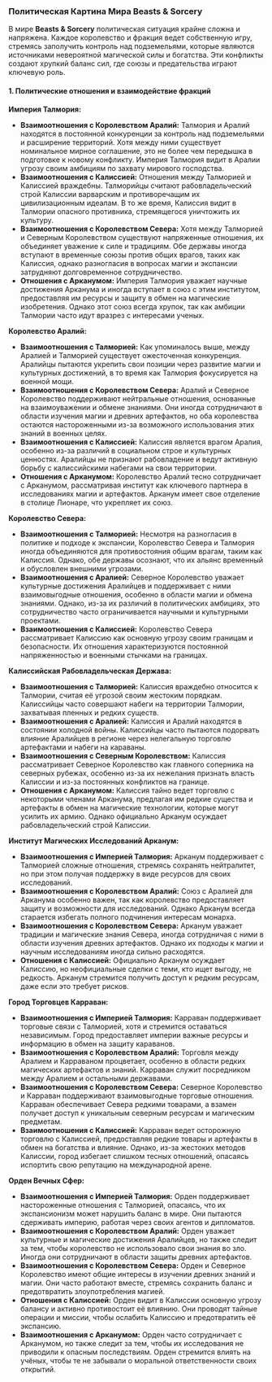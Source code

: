 ### **Политическая Картина Мира Beasts & Sorcery**

В мире **Beasts & Sorcery** политическая ситуация крайне сложна и напряжена. Каждое королевство и фракция ведет собственную игру, стремясь заполучить контроль над подземельями, которые являются источниками невероятной магической силы и богатства. Эти конфликты создают хрупкий баланс сил, где союзы и предательства играют ключевую роль.

#### **1. Политические отношения и взаимодействие фракций**

**Империя Талмория:**
- **Взаимоотношения с Королевством Аралий:** Талмория и Аралий находятся в постоянной конкуренции за контроль над подземельями и расширение территорий. Хотя между ними существует номинальное мирное соглашение, это не более чем передышка в подготовке к новому конфликту. Империя Талмория видит в Аралии угрозу своим амбициям по захвату мирового господства.
- **Взаимоотношения с Калиссией:** Отношения между Талморией и Калиссией враждебны. Талморийцы считают рабовладельческий строй Калиссии варварским и противоречащим их цивилизационным идеалам. В то же время, Калиссия видит в Талмории опасного противника, стремящегося уничтожить их культуру.
- **Взаимоотношения с Королевством Севера:** Хотя между Талморией и Северным Королевством существуют напряженные отношения, их объединяет уважение к силе и традициям. Обе державы иногда вступают в временные союзы против общих врагов, таких как Калиссия, однако разногласия в вопросах магии и экспансии затрудняют долговременное сотрудничество.
- **Отношения с Арканумом:** Империя Талмория уважает научные достижения Арканума и иногда вступает в союз с этим институтом, предоставляя им ресурсы и защиту в обмен на магические изобретения. Однако этот союз всегда хрупок, так как амбиции Талмории часто идут вразрез с интересами ученых.

**Королевство Аралий:**
- **Взаимоотношения с Талморией:** Как упоминалось выше, между Аралией и Талморией существует ожесточенная конкуренция. Аралийцы пытаются укрепить свои позиции через развитие магии и культурных достижений, в то время как Талмория фокусируется на военной мощи.
- **Взаимоотношения с Королевством Севера:** Аралий и Северное Королевство поддерживают нейтральные отношения, основанные на взаимоуважении и обмене знаниями. Они иногда сотрудничают в области изучения магии и древних артефактов, но оба королевства остаются настороженными из-за возможного использования этих знаний в военных целях.
- **Взаимоотношения с Калиссией:** Калиссия является врагом Аралия, особенно из-за различий в социальном строе и культурных ценностях. Аралийцы не признают рабовладение и ведут активную борьбу с калиссийскими набегами на свои территории.
- **Отношения с Арканумом:** Королевство Аралий тесно сотрудничает с Арканумом, рассматривая институт как ключевого партнера в исследованиях магии и артефактов. Арканум имеет свое отделение в столице Лионаре, что укрепляет их союз.

**Королевство Севера:**
- **Взаимоотношения с Талморией:** Несмотря на разногласия в политике и подходе к экспансии, Королевство Севера и Талмория иногда объединяются для противостояния общим врагам, таким как Калиссия. Однако, обе державы осознают, что их альянс временный и обусловлен внешними угрозами.
- **Взаимоотношения с Аралией:** Северное Королевство уважает культурные достижения Аралийцев и поддерживает с ними взаимовыгодные отношения, особенно в области магии и обмена знаниями. Однако, из-за их различий в политических амбициях, это сотрудничество часто ограничивается научными и культурными проектами.
- **Взаимоотношения с Калиссией:** Королевство Севера рассматривает Калиссию как основную угрозу своим границам и безопасности. Их отношения характеризуются постоянной напряженностью и военными стычками на границах.

**Калиссийская Рабовладельческая Держава:**
- **Взаимоотношения с Талморией:** Калиссия враждебно относится к Талмории, считая её угрозой своим жестоким порядкам. Калиссийцы часто совершают набеги на территории Талмории, захватывая пленных и редких существ.
- **Взаимоотношения с Аралией:** Калиссия и Аралий находятся в состоянии холодной войны. Калиссийцы часто пытаются подорвать влияние Аралийцев в регионе через нелегальную торговлю артефактами и набеги на караваны.
- **Взаимоотношения с Северным Королевством:** Калиссия рассматривает Северное Королевство как главного соперника на северных рубежах, особенно из-за их нежелания признать власть Калиссии и из-за постоянных конфликтов на границе.
- **Отношения с Арканумом:** Калиссия тайно ведет торговлю с некоторыми членами Арканума, предлагая им редкие существа и артефакты в обмен на магические технологии, которые могут усилить их армию. Однако официально Арканум осуждает рабовладельческий строй Калиссии.

**Институт Магических Исследований Арканум:**
- **Взаимоотношения с Империей Талмория:** Арканум поддерживает с Талморией сложные отношения, стремясь сохранять нейтралитет, но при этом получая поддержку в виде ресурсов для своих исследований.
- **Взаимоотношения с Королевством Аралий:** Союз с Аралией для Арканума особенно важен, так как королевство предоставляет защиту и возможности для исследований. Однако Арканум всегда старается избегать полного подчинения интересам монарха.
- **Взаимоотношения с Королевством Севера:** Арканум уважает традиции и магические знания Севера, иногда сотрудничая с ними в области изучения древних артефактов. Однако их подходы к магии и научным исследованиям иногда сильно расходятся.
- **Отношения с Калиссией:** Официально Арканум осуждает Калиссию, но неофициальные сделки с теми, кто ищет выгоду, не редкость. Арканум стремится получить доступ к редким ресурсам, даже если это требует рисков.

**Город Торговцев Карраван:**
- **Взаимоотношения с Империей Талмория:** Карраван поддерживает торговые связи с Талморией, хотя и стремится оставаться независимым. Город предоставляет империи важные ресурсы и информацию в обмен на защиту караванов.
- **Взаимоотношения с Королевством Аралий:** Торговля между Аралием и Карраваном процветает, особенно в области редких магических артефактов и знаний. Карраван служит посредником между Аралием и остальными державами.
- **Взаимоотношения с Королевством Севера:** Северное Королевство и Карраван поддерживают взаимовыгодные торговые отношения. Карраван обеспечивает Севера редкими товарами, а взамен получает доступ к уникальным северным ресурсам и магическим предметам.
- **Взаимоотношения с Калиссией:** Карраван ведет осторожную торговлю с Калиссией, предоставляя редкие товары и артефакты в обмен на богатства и влияние. Однако, из-за жестоких методов Калиссии, город избегает слишком тесных отношений, опасаясь испортить свою репутацию на международной арене.

**Орден Вечных Сфер:**
- **Взаимоотношения с Империей Талмория:** Орден поддерживает настороженные отношения с Талморией, опасаясь, что их экспансионизм может нарушить баланс в мире. Они пытаются сдерживать империю, работая через своих агентов и дипломатов.
- **Взаимоотношения с Королевством Аралий:** Орден уважает культурные и магические достижения Аралийцев, но также следит за тем, чтобы королевство не использовало свои знания во зло. Иногда они сотрудничают в области защиты древних артефактов.
- **Взаимоотношения с Королевством Севера:** Орден и Северное Королевство имеют общие интересы в изучении древних знаний и магии. Они часто работают вместе, стремясь сохранить баланс и предотвратить злоупотребления магией.
- **Отношения с Калиссией:** Орден видит в Калиссии основную угрозу балансу и активно противостоит её влиянию. Они проводят тайные операции и миссии, чтобы ослабить Калиссию и предотвратить её экспансию.
- **Взаимоотношения с Арканумом:** Орден часто сотрудничает с Арканумом, но также следит за тем, чтобы их исследования не приводили к опасным последствиям. Орден стремится влиять на учёных, чтобы те не забывали о моральной ответственности своих открытий.

